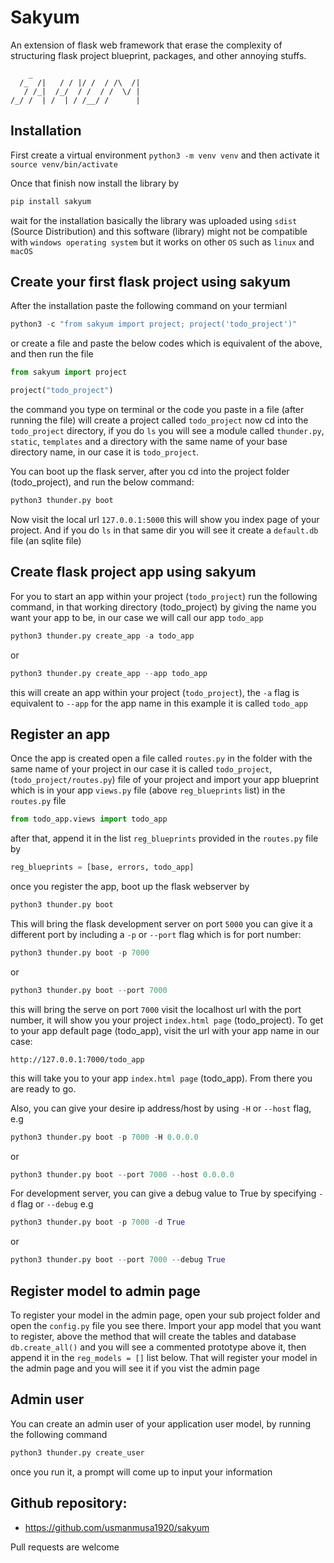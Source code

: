 
# Sakyum

An extension of flask web framework that erase the complexity of structuring flask project blueprint, packages, and other annoying stuffs.

        _
      /_  /|   / / |/ /  / /\  /|
       / /_|  /_/  / /  / /  \/ |
    /_/ /  | /  | / /__/ /      |

## Installation

First create a virtual environment `python3 -m venv venv` and then activate it `source venv/bin/activate`

Once that finish now install the library by

```py
pip install sakyum
```

wait for the installation basically the library was uploaded using `sdist` (Source Distribution) and this software (library) might not be compatible with `windows operating system` but it works on other `OS` such as `linux` and `macOS`

## Create your first flask project using sakyum

After the installation paste the following command on your termianl

```py
python3 -c "from sakyum import project; project('todo_project')"
```

or create a file and paste the below codes which is equivalent of the above, and then run the file

```python
from sakyum import project

project("todo_project")
```

the command you type on terminal or the code you paste in a file (after running the file) will create a project called `todo_project` now cd into the `todo_project` directory, if you do `ls` you will see a module called `thunder.py`, `static`, `templates` and a directory with the same name of your base directory name, in our case it is `todo_project`.

You can boot up the flask server, after you cd into the project folder (todo_project), and run the below command:

```py
python3 thunder.py boot
```

Now visit the local url `127.0.0.1:5000` this will show you index page of your project. And if you do `ls` in that same dir you will see it create a `default.db` file (an sqlite file)

## Create flask project app using sakyum

For you to start an app within your project (`todo_project`) run the following command, in that working directory (todo_project) by giving the name you want your app to be, in our case we will call our app `todo_app`

```py
python3 thunder.py create_app -a todo_app
```

or

```py
python3 thunder.py create_app --app todo_app
```

this will create an app within your project (`todo_project`), the `-a` flag is equivalent to `--app` for the app name in this example it is called `todo_app`

## Register an app

Once the app is created open a file called `routes.py` in the folder with the same name of your project in our case it is called `todo_project`, (`todo_project/routes.py`) file of your project and import your app blueprint which is in your app `views.py` file (above `reg_blueprints` list) in the `routes.py` file

```py
from todo_app.views import todo_app
```

after that, append it in the list `reg_blueprints` provided in the `routes.py` file by

```py
reg_blueprints = [base, errors, todo_app]
```

once you register the app, boot up the flask webserver by

```py
python3 thunder.py boot
```

This will bring the flask development server on port `5000` you can give it a different port by including a `-p` or `--port` flag which is for port number:

```py
python3 thunder.py boot -p 7000
```

or

```py
python3 thunder.py boot --port 7000
```

this will bring the serve on port `7000` visit the localhost url with the port number, it will show you your project `index.html page` (todo_project). To get to your app default page (todo_app), visit the url with your app name in our case:

`http://127.0.0.1:7000/todo_app`

this will take you to your app `index.html page` (todo_app). From there you are ready to go.

Also, you can give your desire ip address/host by using `-H` or `--host` flag, e.g

```py
python3 thunder.py boot -p 7000 -H 0.0.0.0
```
or

```py
python3 thunder.py boot --port 7000 --host 0.0.0.0
```

For development server, you can give a debug value to True by specifying `-d` flag or `--debug` e.g

```py
python3 thunder.py boot -p 7000 -d True
```
or

```py
python3 thunder.py boot --port 7000 --debug True
```

## Register model to admin page

To register your model in the admin page, open your sub project folder and open the `config.py` file you see there. Import your app model that you want to register, above the method that will create the tables and database `db.create_all()` and you will see a commented prototype above it, then append it in the `reg_models = []` list below. That will register your model in the admin page and you will see it if you vist the admin page

## Admin user

You can create an admin user of your application user model, by running the following command

```py
python3 thunder.py create_user
```

once you run it, a prompt will come up to input your information

## Github repository:

- https://github.com/usmanmusa1920/sakyum

Pull requests are welcome
